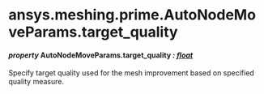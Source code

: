 <a id="ansys-meshing-prime-autonodemoveparams-target-quality"></a>

# ansys.meshing.prime.AutoNodeMoveParams.target_quality

<a id="ansys.meshing.prime.AutoNodeMoveParams.target_quality"></a>

#### *property* AutoNodeMoveParams.target_quality *: [float](https://docs.python.org/3.11/library/functions.html#float)*

Specify target quality used for the mesh improvement based on specified quality measure.

<!-- !! processed by numpydoc !! -->
